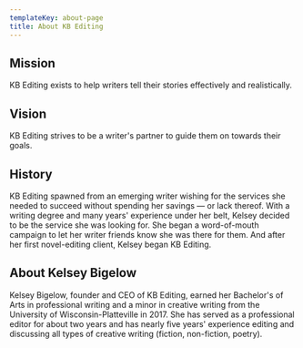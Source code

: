 ```yaml
---
templateKey: about-page
title: About KB Editing
---
```

## Mission

KB Editing exists to help writers tell their stories effectively and realistically.

## Vision

KB Editing strives to be a writer's partner to guide them on towards their goals.

## History

KB Editing spawned from an emerging writer wishing for the services she needed to succeed without spending her savings — or lack thereof. With a writing degree and many years' experience under her belt, Kelsey decided to be the service she was looking for. She began a word-of-mouth campaign to let her writer friends know she was there for them. And after her first novel-editing client, Kelsey began KB Editing.

## About Kelsey Bigelow

Kelsey Bigelow, founder and CEO of KB Editing, earned her Bachelor's of Arts in professional writing and a minor in creative writing from the University of Wisconsin-Platteville in 2017. She has served as a professional editor for about two years and has nearly five years' experience editing and discussing all types of creative writing (fiction, non-fiction, poetry). 

###
